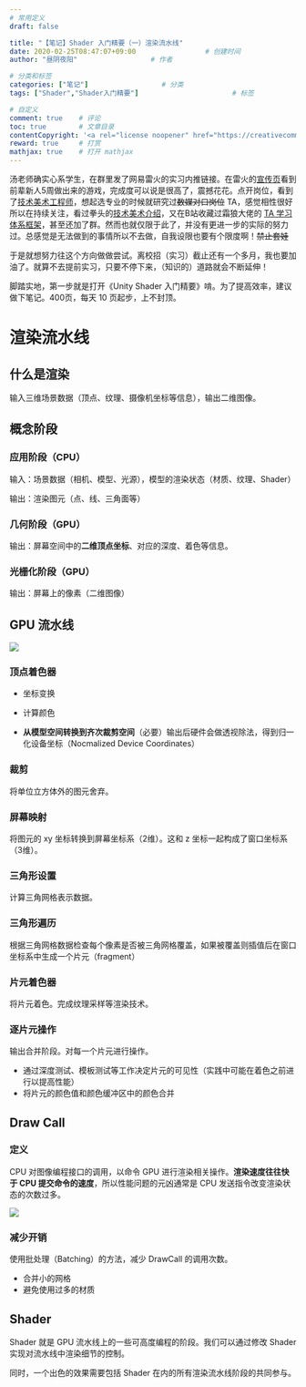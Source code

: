 ```yaml
---
# 常用定义
draft: false

title: "【笔记】Shader 入门精要（一）渲染流水线"
date: 2020-02-25T08:47:07+09:00					# 创建时间
author: "昼阴夜阳"             		# 作者

# 分类和标签
categories: ["笔记"]		            # 分类
tags: ["Shader","Shader入门精要"]  						# 标签

# 自定义
comment: true	 # 评论
toc: true        # 文章目录
contentCopyright: '<a rel="license noopener" href="https://creativecommons.org/licenses/by-nc-nd/4.0/" target="_blank">CC BY-NC-ND 4.0</a>'	#版权规则
reward: true	 # 打赏
mathjax: true    # 打开 mathjax
---
```


汤老师确实心系学生，在群里发了网易雷火的实习内推链接。在雷火的[宣传页](http://leihuo.163.com/2019/rencai/)看到前辈新人5周做出来的游戏，完成度可以说是很高了，震撼花花。点开岗位，看到了[技术美术工程师](https://campus.163.com/app/jobDetail/index?projectId=25&id=625)，想起选专业的时候就研究过~~数媒对口岗位~~ TA，感觉相性很好所以在持续关注，看过拳头的[技术美术介绍](https://www.bilibili.com/video/av41216445?from=search&seid=15641735924452657164)，又在B站收藏过霜狼大佬的 [TA 学习体系框架](https://www.bilibili.com/video/av77755500)，甚至还加了群。然而也就仅限于此了，并没有更进一步的实际的努力过。总感觉是无法做到的事情所以不去做，自我设限也要有个限度啊！~~禁止套娃~~

于是就想努力往这个方向做做尝试。离校招（实习）截止还有一个多月，我也要加油了。就算不去提前实习，只要不停下来，（知识的）道路就会不断延伸！

脚踏实地，第一步就是打开《Unity Shader 入门精要》啃。为了提高效率，建议做下笔记。400页，每天 10 页起步，上不封顶。

# 渲染流水线

## 什么是渲染

输入三维场景数据（顶点、纹理、摄像机坐标等信息），输出二维图像。

## 概念阶段

### 应用阶段（CPU）

输入：场景数据（相机、模型、光源），模型的渲染状态（材质、纹理、Shader）

输出：渲染图元（点、线、三角面等）

### 几何阶段（GPU）

输出：屏幕空间中的**二维顶点坐标**、对应的深度、着色等信息。

### 光栅化阶段（GPU）

输出：屏幕上的像素（二维图像）

## GPU 流水线

![](http://static.zybuluo.com/candycat/jundxsf604yuoy2zr3r1qkzp/GPU流水线.png)

### 顶点着色器

* 坐标变换

* 计算颜色

* **从模型空间转换到齐次裁剪空间**（必要）输出后硬件会做透视除法，得到归一化设备坐标（Nocmalized Device Coordinates）

### 裁剪

将单位立方体外的图元舍弃。

### 屏幕映射

将图元的 xy 坐标转换到屏幕坐标系（2维）。这和 z 坐标一起构成了窗口坐标系（3维）。

### 三角形设置

计算三角网格表示数据。

### 三角形遍历

根据三角网格数据检查每个像素是否被三角网格覆盖，如果被覆盖则插值后在窗口坐标系中生成一个片元（fragment）

### 片元着色器

将片元着色。完成纹理采样等渲染技术。

### 逐片元操作

输出合并阶段。对每一个片元进行操作。

* 通过深度测试、模板测试等工作决定片元的可见性（实践中可能在着色之前进行以提高性能）
* 将片元的颜色值和颜色缓冲区中的颜色合并

## Draw Call

### 定义

CPU 对图像编程接口的调用，以命令 GPU 进行渲染相关操作。**渲染速度往往快于 CPU 提交命令的速度**，所以性能问题的元凶通常是 CPU 发送指令改变渲染状态的次数过多。

![](http://static.zybuluo.com/candycat/h9oh7t35lbjrgogxywarmu55/CommandBuffer.png)

### 减少开销

使用批处理（Batching）的方法，减少 DrawCall 的调用次数。

* 合并小的网格
* 避免使用过多的材质

## Shader

Shader 就是 GPU 流水线上的一些可高度编程的阶段。我们可以通过修改 Shader 实现对流水线中渲染细节的控制。

同时，一个出色的效果需要包括 Shader 在内的所有渲染流水线阶段的共同参与。









